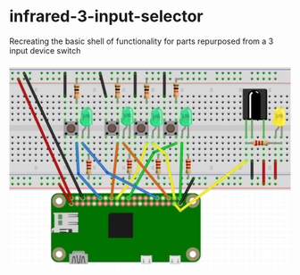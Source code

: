 # infrared-3-input-selector
Recreating the basic shell of functionality for parts repurposed from a 3 input device switch

![Fritzing](./infrared-3-input-selector-fritzing.png?raw=true "Fritzing")
